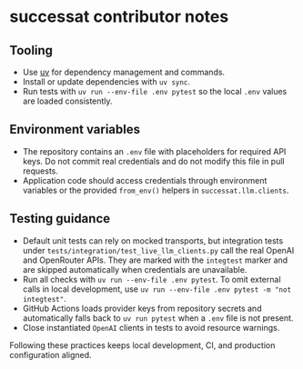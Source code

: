 # successat contributor notes

## Tooling
- Use [uv](https://docs.astral.sh/uv/) for dependency management and commands.
- Install or update dependencies with `uv sync`.
- Run tests with `uv run --env-file .env pytest` so the local `.env` values are
  loaded consistently.

## Environment variables
- The repository contains an `.env` file with placeholders for required API
  keys. Do not commit real credentials and do not modify this file in pull
  requests.
- Application code should access credentials through environment variables or
  the provided `from_env()` helpers in `successat.llm.clients`.

## Testing guidance
- Default unit tests can rely on mocked transports, but integration tests under
  `tests/integration/test_live_llm_clients.py` call the real OpenAI and
  OpenRouter APIs. They are marked with the `integtest` marker and are skipped
  automatically when credentials are unavailable.
- Run all checks with `uv run --env-file .env pytest`. To omit external calls in
  local development, use `uv run --env-file .env pytest -m "not integtest"`.
- GitHub Actions loads provider keys from repository secrets and automatically
  falls back to `uv run pytest` when a `.env` file is not present.
- Close instantiated `OpenAI` clients in tests to avoid resource warnings.

Following these practices keeps local development, CI, and production
configuration aligned.
